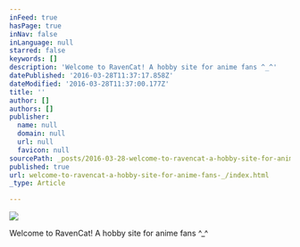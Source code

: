 ```yaml
---
inFeed: true
hasPage: true
inNav: false
inLanguage: null
starred: false
keywords: []
description: 'Welcome to RavenCat! A hobby site for anime fans ^_^'
datePublished: '2016-03-28T11:37:17.858Z'
dateModified: '2016-03-28T11:37:00.177Z'
title: ''
author: []
authors: []
publisher:
  name: null
  domain: null
  url: null
  favicon: null
sourcePath: _posts/2016-03-28-welcome-to-ravencat-a-hobby-site-for-anime-fans-_.md
published: true
url: welcome-to-ravencat-a-hobby-site-for-anime-fans-_/index.html
_type: Article

---
```

![](https://the-grid-user-content.s3-us-west-2.amazonaws.com/63286731-02e4-423c-b920-d9c47d311bcc.jpg)

Welcome to RavenCat! A hobby site for anime fans ^\_^